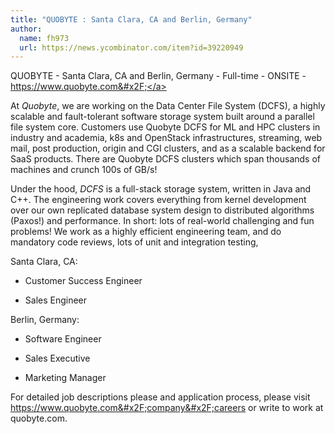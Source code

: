```yaml
---
title: "QUOBYTE : Santa Clara, CA and Berlin, Germany"
author:
  name: fh973
  url: https://news.ycombinator.com/item?id=39220949
---
```

QUOBYTE - Santa Clara, CA and Berlin, Germany - Full-time - ONSITE - <a href="https:&#x2F;&#x2F;www.quobyte.com&#x2F;" rel="nofollow">https:&#x2F;&#x2F;www.quobyte.com&#x2F;</a>

At <i>Quobyte</i>, we are working on the Data Center File System (DCFS), a highly scalable and fault-tolerant software storage system built around a parallel file system core. Customers use Quobyte DCFS for ML and HPC clusters in industry and academia, k8s and OpenStack infrastructures, streaming, web mail, post production, origin and CGI clusters, and as a scalable backend for SaaS products. There are Quobyte DCFS clusters which span thousands of machines and crunch 100s of GB&#x2F;s!

Under the hood, <i>DCFS</i> is a full-stack storage system, written in Java and C++. The engineering work covers everything from kernel development over our own replicated database system design to distributed algorithms (Paxos!) and performance. In short: lots of real-world challenging and fun problems! We work as a highly efficient engineering team, and do mandatory code reviews, lots of unit and integration testing,

Santa Clara, CA:

* Customer Success Engineer

* Sales Engineer

Berlin, Germany:

* Software Engineer

* Sales Executive

* Marketing Manager

For detailed job descriptions please and application process, please visit <a href="https:&#x2F;&#x2F;www.quobyte.com&#x2F;company&#x2F;careers" rel="nofollow">https:&#x2F;&#x2F;www.quobyte.com&#x2F;company&#x2F;careers</a> or write to work at quobyte.com.
